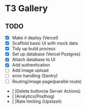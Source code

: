 # T3 Gallery

## TODO
- [x] Make it deploy (Vercel)
- [x] Scaffold basic UI with mock data
- [x] Tidy up build process
- [x] Set up database (Vercel Postgres)
- [x] Attach database to UI
- [x] Add authentication
- [ ] Add image upload
- [ ] error handling (Sentry)
- [ ] Routing/image page(parallel route)
- [ ]Delete button(w Server Actions)
- [ ]Analytics(Posthog)
- [ ]Rate limiting (Upstash)
